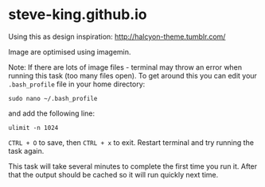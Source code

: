 steve-king.github.io
====================

Using this as design inspiration: http://halcyon-theme.tumblr.com/


Image are optimised using imagemin. 

Note: If there are lots of image files - terminal may throw an error when running this task (too many files open). To get around this you can edit your `.bash_profile` file in your home directory:

    sudo nano ~/.bash_profile

and add the following line:

    ulimit -n 1024

`CTRL + O` to save, then `CTRL + x` to exit. Restart terminal and try running the task again.

This task will take several minutes to complete the first time you run it. After that the output should be cached so it will run quickly next time.